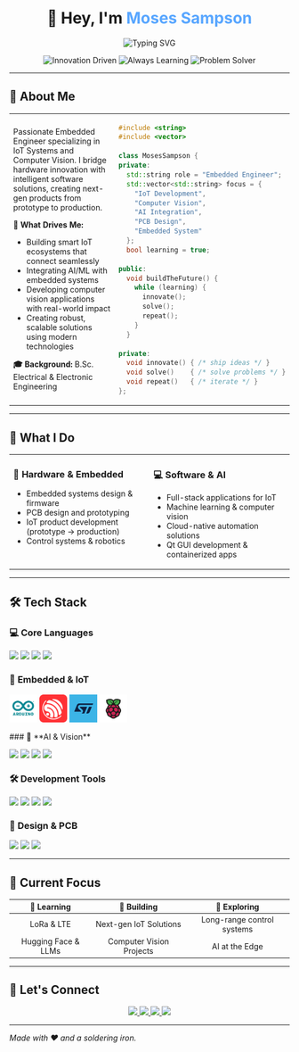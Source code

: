 

<h1 align="center">👋 Hey, I'm <span style="color:#58A6FF;">Moses Sampson</span></h1>

<p align="center">
  <img src="https://readme-typing-svg.herokuapp.com?font=Fira+Code&size=22&duration=3000&pause=1000&color=58A6FF&center=true&vCenter=true&width=600&lines=Embedded+Software+Engineer;IoT+Systems+Developer;AI+%26+Computer+Vision+Enthusiast;Full-Stack+Solution+Architect" alt="Typing SVG" />
</p>

<p align="center">
  <!-- GitHub-safe badge row (rounded appearance via shields) -->
  <img src="https://img.shields.io/badge/%F0%9F%92%A1%20Innovation%20Driven-00d4aa?style=for-the-badge&labelColor=1a1a1a" alt="Innovation Driven" />
  <img src="https://img.shields.io/badge/%F0%9F%9A%80%20Always%20Learning-58a6ff?style=for-the-badge&labelColor=1a1a1a" alt="Always Learning" />
  <img src="https://img.shields.io/badge/%F0%9F%94%A7%20Problem%20Solver-ff7b00?style=for-the-badge&labelColor=1a1a1a" alt="Problem Solver" />
</p>

---

## 🧠 About Me

<table>
<tr>
<td width="65%">

Passionate Embedded Engineer specializing in IoT Systems and Computer Vision. I bridge hardware innovation with intelligent software solutions, creating next-gen products from prototype to production.

**🚀 What Drives Me:**

* Building smart IoT ecosystems that connect seamlessly
* Integrating AI/ML with embedded systems
* Developing computer vision applications with real-world impact
* Creating robust, scalable solutions using modern technologies

**🎓 Background:** B.Sc. Electrical & Electronic Engineering

</td>
<td width="35%">

```cpp
#include <string>
#include <vector>

class MosesSampson {
private:
  std::string role = "Embedded Engineer";
  std::vector<std::string> focus = {
    "IoT Development",
    "Computer Vision",
    "AI Integration",
    "PCB Design",
    "Embedded System"
  };
  bool learning = true;

public:
  void buildTheFuture() {
    while (learning) {
      innovate();
      solve();
      repeat();
    }
  }

private:
  void innovate() { /* ship ideas */ }
  void solve()    { /* solve problems */ }
  void repeat()   { /* iterate */ }
};
```

</td>
</tr>
</table>

---

## 🚀 What I Do

<table>
<tr>
<td width="50%" valign="top">

### 🔧 Hardware & Embedded

* Embedded systems design & firmware
* PCB design and prototyping
* IoT product development (prototype → production)
* Control systems & robotics

</td>
<td width="50%" valign="top">

### 💻 Software & AI

* Full-stack applications for IoT
* Machine learning & computer vision
* Cloud-native automation solutions
* Qt GUI development & containerized apps

</td>
</tr>
</table>

---

## 🛠️ Tech Stack

### 💻 **Core Languages**
<p align="left">
  <img src="https://cdn.jsdelivr.net/gh/devicons/devicon@latest/icons/python/python-original.svg" width="40" />
  <img src="https://cdn.jsdelivr.net/gh/devicons/devicon/icons/cplusplus/cplusplus-original.svg" width="40" />
  <img src="https://cdn.jsdelivr.net/gh/devicons/devicon/icons/c/c-original.svg" width="40" />
  <img src="https://cdn.jsdelivr.net/gh/devicons/devicon/icons/postgresql/postgresql-original.svg" width="40" />
</p>

### 🔧 **Embedded & IoT**
<p align="left"> 
  <img src="https://github.com/Mozetoo/Files/blob/main/brand-assets/arduino_1.png" width="50" />
  <img src="https://github.com/Mozetoo/Files/blob/main/brand-assets/espressif.svg" height="50" /> 
  <img src="https://github.com/Mozetoo/Files/blob/main/brand-assets/stm32_1.jpeg" width="50" /> 
  <img src="https://github.com/Mozetoo/Files/blob/main/brand-assets/raspberrypi.jpeg" width="50" /> 
</p>
### 🧠 **AI & Vision**
<p align="left">
  <img src="https://raw.githubusercontent.com/opencv/opencv/master/doc/opencv-logo.png" width="40" />
  <img src="https://huggingface.co/front/assets/huggingface_logo-noborder.svg" width="40" />
  <img src="https://avatars.githubusercontent.com/u/126733545?s=200&v=4" width="40" /> <!-- LangChain -->
  <img src="https://cdn.jsdelivr.net/gh/devicons/devicon/icons/django/django-plain.svg" width="40" />
</p>

### 🛠️ **Development Tools**
<p align="left">
  <img src="https://cdn.jsdelivr.net/gh/devicons/devicon/icons/docker/docker-original.svg" width="40" />
  <img src="https://cdn.jsdelivr.net/gh/devicons/devicon/icons/linux/linux-original.svg" width="40" />
  <img src="https://cdn.jsdelivr.net/gh/devicons/devicon/icons/git/git-original.svg" width="40" />
  <img src="https://upload.wikimedia.org/wikipedia/commons/2/21/Matlab_Logo.png" width="40" />
</p>

### 🎨 **Design & PCB**
<p align="left">
  <img src="https://seeklogo.com/images/A/altium-designer-logo-AD2741B395-seeklogo.com.png" width="40" />
  <img src="https://seeklogo.com/images/E/easyeda-logo-74C9BA5A73-seeklogo.com.png" width="40" />
  <img src="https://cdn.jsdelivr.net/gh/devicons/devicon/icons/google/google-original.svg" width="40" /> <!-- Colab -->
</p>


---

## 🌱 Current Focus

|   🎯 **Learning**   |      🚧 **Building**     |      🔬 **Exploring**      |
| :-----------------: | :----------------------: | :------------------------: |
|      LoRa & LTE     |  Next-gen IoT Solutions  | Long-range control systems |
| Hugging Face & LLMs | Computer Vision Projects |       AI at the Edge       |

---

## 🤝 Let's Connect

<p align="center">
  <a href="https://www.linkedin.com/in/moses-sampson-1362a61a1/" target="_blank">
    <img src="https://img.shields.io/badge/LinkedIn-0077B5?style=for-the-badge&logo=linkedin&logoColor=white" />
  </a>
  <a href="mailto:mosessampson16@gmail.com">
    <img src="https://img.shields.io/badge/Email-D14836?style=for-the-badge&logo=gmail&logoColor=white" />
  </a>
  <a href="https://robertem14.github.io/personal-site/" target="_blank">
    <img src="https://img.shields.io/badge/Portfolio-000000?style=for-the-badge&logo=About.me&logoColor=white" />
  </a>
  <a href="https://github.com/Mozetoo" target="_blank">
    <img src="https://img.shields.io/badge/GitHub-100000?style=for-the-badge&logo=github&logoColor=white" />
  </a>
</p>

---

*Made with ❤️ and a soldering iron.*

